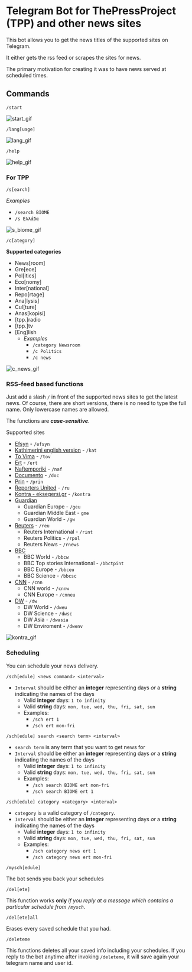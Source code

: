 # Telegram Bot for ThePressProject (TPP) and other news sites

This bot allows you to get the news titles of the supported sites on Telegram.

It either gets the rss feed or scrapes the sites for news.

The primary motivation for creating it was to have news served at scheduled times.



## **Commands**

```title="First encounter""
/start
```

![start_gif](https://github.com/LabAsim/tpp_telegram_bot/blob/master/docs/media/start.gif?raw=true)


```title="Choose your preferred language: Either Greek or English"
/lang[uage]
```

<img alt="lang_gif" src="https://github.com/LabAsim/tpp_telegram_bot/blob/master/docs/media/language.gif?raw=true"/>

```title="Prints the help message"
/help
```


![help_gif](https://github.com/LabAsim/tpp_telegram_bot/blob/master/docs/media/help.gif?raw=true)



### For TPP

```title="Search on TPP based on a keyword"
/s[earch]
```

*Examples*

* `/search BIOME`
* `/s Ελλάδα`


![s_biome_gif](https://github.com/LabAsim/tpp_telegram_bot/blob/master/docs/media/s_biome.gif?raw=true)

```title="Get the latest news of a category"
/c[ategory]
```

**Supported categories**

* News[room]
* Gre[ece]
* Pol[itics]
* Eco[nomy]
* Inter[national]
* Repo[rtage]
* Ana[lysis]
* Cul[ture]
* Anas[kopisi]
* [tpp.]radio
* [tpp.]tv
* [Eng]lish
  * *Examples*
    * `/category Newsroom`
    * `/c Politics`
    * `/c news`


![c_news_gif](https://github.com/LabAsim/tpp_telegram_bot/blob/master/docs/media/c_news.gif?raw=true)


### RSS-feed based functions

Just add a slash `/` in front of the supported news sites to get the latest news.
Of course, there are short versions, there is no need to type the full name.
Only lowercase names are allowed.

The functions are ***case-sensitive***.

Supported sites

* [Efsyn](https://www.efsyn.gr/) - `/efsyn`
* [Kathimerini english version](https://www.ekathimerini.com/) - `/kat`
* [To Vima](https://www.tovima.gr/) - `/tov`
* [Ert](https://www.ert.gr/) - `/ert`
* [Naftemporiki](https://www.naftemporiki.gr/) - `/naf`
* [Documento](https://www.documentonews.gr/) - `/doc`
* [Prin](https://prin.gr/) - `/prin`
* [Reporters United](https://www.reportersunited.gr/) - `/ru`
* [Kontra - eksegersi.gr](https://eksegersi.gr/) - `/kontra`
* [Guardian](https://www.theguardian.com/)
    * Guardian Europe - `/geu`
    * Guardian Middle East - `gme`
    * Guardian World - `/gw`
* [Reuters](https://www.reuters.com/) - `/reu`
    * Reuters International - `/rint`
    * Reuters Politics - `/rpol`
    * Reuters News - `/rnews`
* [BBC](https://www.bbc.com/)
    * BBC World - `/bbcw`
    * BBC Top stories International - `/bbctpint`
    * BBC Europe - `/bbceu`
    * BBC Science - `/bbcsc`
* [CNN](https://edition.cnn.com/) - `/cnn`
    * CNN world - `/cnnw`
    * CNN Europe - `/cnneu`
* [DW](https://www.dw.com/en) - `/dw`
    * DW World - `/dweu`
    * DW Science - `/dwsc`
    * DW Asia - `/dwasia`
    * DW Enviroment - `/dwenv`


![kontra_gif](https://github.com/LabAsim/tpp_telegram_bot/blob/master/docs/media/kontra.gif?raw=true)


### Scheduling

You can schedule your news delivery.


```title="Schedule RSS based functions"
/sch[edule] <news command> <interval>
```

* `Interval` should be either an **integer** representing days *or* a **string** indicating the names of the days
  * Valid **integer** days: `1 to infinity`
  * Valid **string** days: `mon, tue, wed, thu, fri, sat, sun`
  * Examples:
    * `/sch ert 1`
    * `/sch ert mon-fri`


```title="Schedule search"
/sch[edule] search <search term> <interval>
```

* `search term` is any term that you want to get news for
* `Interval` should be either an **integer** representing days *or* a **string** indicating the names of the days
  * Valid **integer** days: `1 to infinity`
  * Valid **string** days: `mon, tue, wed, thu, fri, sat, sun`
  * Examples:
    * `/sch search ΒΙΟΜΕ ert mon-fri`
    * `/sch search ΒΙΟΜΕ ert 1`

```title="Schedule category news"
/sch[edule] category <category> <interval>
```

* `category` is a valid category of `/category`.
* `Interval` should be either an **integer** representing days *or* a **string** indicating the names of the days
  * Valid **integer** days: `1 to infinity`
  * Valid **string** days: `mon, tue, wed, thu, fri, sat, sun`
  * Examples:
    * `/sch category news ert 1`
    * `/sch category news ert mon-fri`

```title="Fetch all your active schedules"
/mysch[edule]
```

The bot sends you back your schedules

```title="Deletes a particular schedule"
/del[ete]
```

This function works **only** *if you reply at a message which contains a particular schedule from `/mysch`*.

```title="Deletes all your schedules"
/del[ete]all
```

Erases every saved schedule that you had.

```title="Deletes all your saved info including your schedules"
/deleteme
```

This functions deletes all your saved info including your schedules.
If you reply to the bot anytime after invoking `/deleteme`,
it will save again your telegram name and user id.

